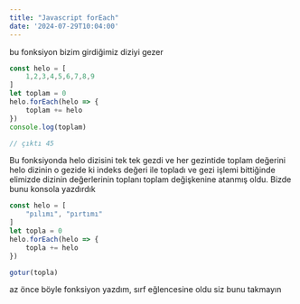 ```yaml
---
title: "Javascript forEach"
date: '2024-07-29T10:04:00'
---
```


bu fonksiyon bizim girdiğimiz diziyi gezer


``` JavaScript
const helo = [
    1,2,3,4,5,6,7,8,9
]
let toplam = 0
helo.forEach(helo => {
    toplam += helo
})
console.log(toplam)

// çıktı 45

```
Bu fonksiyonda helo dizisini tek tek gezdi ve her gezintide toplam değerini helo dizinin o gezide ki indeks değeri ile topladı ve gezi işlemi bittiğinde elimizde dizinin değerlerinin toplanı toplam değişkenine atanmış oldu. Bizde bunu konsola yazdırdık

```JavaScript 
const helo = [
    "pılımı", "pırtımı"
]
let topla = 0
helo.forEach(helo => {
    topla += helo
})

gotur(topla)
```
az önce böyle fonksiyon yazdım, sırf eğlencesine oldu siz bunu takmayın